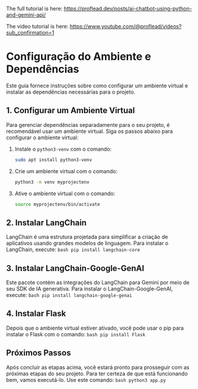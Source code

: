 The full tutorial is here: https://proflead.dev/posts/ai-chatbot-using-python-and-gemini-api/

The video tutorial is here: https://www.youtube.com/@proflead/videos?sub_confirmation=1

# Configuração do Ambiente e Dependências

Este guia fornece instruções sobre como configurar um ambiente virtual e instalar as dependências necessárias para o projeto.

## 1. Configurar um Ambiente Virtual

Para gerenciar dependências separadamente para o seu projeto, é recomendável usar um ambiente virtual. Siga os passos abaixo para configurar o ambiente virtual:

1. Instale o `python3-venv` com o comando:
    ```bash
    sudo apt install python3-venv
    ```

2. Crie um ambiente virtual com o comando:
    ```bash
    python3 -m venv myprojectenv
    ```

3. Ative o ambiente virtual com o comando:
    ```bash
    source myprojectenv/bin/activate
    ```

## 2. Instalar LangChain

LangChain é uma estrutura projetada para simplificar a criação de aplicativos usando grandes modelos de linguagem. Para instalar o LangChain, execute:
    ```bash
    pip install langchain-core
    ```

## 3. Instalar LangChain-Google-GenAI

Este pacote contém as integrações do LangChain para Gemini por meio de seu SDK de IA generativa. Para instalar o LangChain-Google-GenAI, execute:
    ```bash
    pip install langchain-google-genai
    ```

## 4. Instalar Flask

Depois que o ambiente virtual estiver ativado, você pode usar o pip para instalar o Flask com o comando:
    ```bash
    pip install Flask
    ```

## Próximos Passos

Após concluir as etapas acima, você estará pronto para prosseguir com as próximas etapas do seu projeto. Para ter certeza de que está funcionando bem, vamos executá-lo.
Use este comando:
    ```bash
    python3 app.py
    ```
